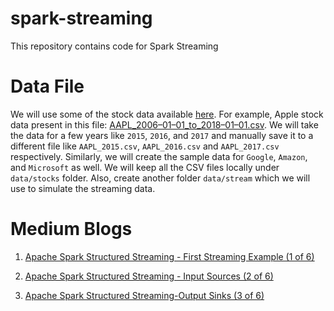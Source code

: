 # spark-streaming
This repository contains code for Spark Streaming

# Data File
We will use some of the stock data available [here](https://github.com/szrlee/Stock-Time-Series-Analysis/tree/master/data). 
For example, Apple stock data present in this file: [AAPL_2006–01–01_to_2018–01–01.csv](https://github.com/szrlee/Stock-Time-Series-Analysis/blob/master/data/AAPL_2006-01-01_to_2018-01-01.csv).
 We will take the data for a few years like `2015`, `2016`, and `2017` and manually save it to a different file like `AAPL_2015.csv`, `AAPL_2016.csv` and `AAPL_2017.csv` respectively. 
 Similarly, we will create the sample data for `Google`, `Amazon`, and `Microsoft` as well. 
 We will keep all the CSV files locally under `data/stocks` folder. 
 Also, create another folder `data/stream` which we will use to simulate the streaming data.

# Medium Blogs
1. [Apache Spark Structured Streaming - First Streaming Example (1 of 6)](https://medium.com/expedia-group-tech/apache-spark-structured-streaming-first-streaming-example-1-of-6-e8f3219748ef)

2. [Apache Spark Structured Streaming - Input Sources (2 of 6)](https://medium.com/expedia-group-tech/apache-spark-structured-streaming-input-sources-2-of-6-6a72f798838c)

3. [Apache Spark Structured Streaming-Output Sinks (3 of 6)](https://medium.com/expedia-group-tech/apache-spark-structured-streaming-output-sinks-3-of-6-ed3247545fbc)